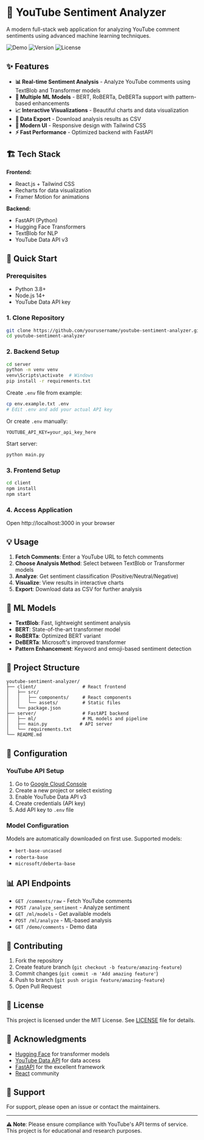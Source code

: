 # 🎯 YouTube Sentiment Analyzer

A modern full-stack web application for analyzing YouTube comment sentiments using advanced machine learning techniques.

![Demo](https://img.shields.io/badge/Demo-Live-green) ![Version](https://img.shields.io/badge/Version-1.0.0-blue) ![License](https://img.shields.io/badge/License-MIT-yellow)

## ✨ Features

- **📊 Real-time Sentiment Analysis** - Analyze YouTube comments using TextBlob and Transformer models
- **🤖 Multiple ML Models** - BERT, RoBERTa, DeBERTa support with pattern-based enhancements
- **📈 Interactive Visualizations** - Beautiful charts and data visualization
- **💾 Data Export** - Download analysis results as CSV
- **🎨 Modern UI** - Responsive design with Tailwind CSS
- **⚡ Fast Performance** - Optimized backend with FastAPI

## 🏗️ Tech Stack

**Frontend:**
- React.js + Tailwind CSS
- Recharts for data visualization
- Framer Motion for animations

**Backend:**
- FastAPI (Python)
- Hugging Face Transformers
- TextBlob for NLP
- YouTube Data API v3

## 🚀 Quick Start

### Prerequisites
- Python 3.8+
- Node.js 14+
- YouTube Data API key

### 1. Clone Repository
```bash
git clone https://github.com/yourusername/youtube-sentiment-analyzer.git
cd youtube-sentiment-analyzer
```

### 2. Backend Setup
```bash
cd server
python -m venv venv
venv\Scripts\activate  # Windows
pip install -r requirements.txt
```

Create `.env` file from example:
```bash
cp env.example.txt .env
# Edit .env and add your actual API key
```

Or create `.env` manually:
```env
YOUTUBE_API_KEY=your_api_key_here
```

Start server:
```bash
python main.py
```

### 3. Frontend Setup
```bash
cd client
npm install
npm start
```

### 4. Access Application
Open http://localhost:3000 in your browser

## 💡 Usage

1. **Fetch Comments**: Enter a YouTube URL to fetch comments
2. **Choose Analysis Method**: Select between TextBlob or Transformer models
3. **Analyze**: Get sentiment classification (Positive/Neutral/Negative)
4. **Visualize**: View results in interactive charts
5. **Export**: Download data as CSV for further analysis

## 🤖 ML Models

- **TextBlob**: Fast, lightweight sentiment analysis
- **BERT**: State-of-the-art transformer model
- **RoBERTa**: Optimized BERT variant
- **DeBERTa**: Microsoft's improved transformer
- **Pattern Enhancement**: Keyword and emoji-based sentiment detection

## 📁 Project Structure

```
youtube-sentiment-analyzer/
├── client/                 # React frontend
│   ├── src/
│   │   ├── components/     # React components
│   │   └── assets/         # Static files
│   └── package.json
├── server/                 # FastAPI backend
│   ├── ml/                 # ML models and pipeline
│   ├── main.py            # API server
│   └── requirements.txt
└── README.md
```

## 🔧 Configuration

### YouTube API Setup
1. Go to [Google Cloud Console](https://console.cloud.google.com/)
2. Create a new project or select existing
3. Enable YouTube Data API v3
4. Create credentials (API key)
5. Add API key to `.env` file

### Model Configuration
Models are automatically downloaded on first use. Supported models:
- `bert-base-uncased`
- `roberta-base`
- `microsoft/deberta-base`

## 📊 API Endpoints

- `GET /comments/raw` - Fetch YouTube comments
- `POST /analyze_sentiment` - Analyze sentiment
- `GET /ml/models` - Get available models
- `POST /ml/analyze` - ML-based analysis
- `GET /demo/comments` - Demo data

## 🤝 Contributing

1. Fork the repository
2. Create feature branch (`git checkout -b feature/amazing-feature`)
3. Commit changes (`git commit -m 'Add amazing feature'`)
4. Push to branch (`git push origin feature/amazing-feature`)
5. Open Pull Request

## 📝 License

This project is licensed under the MIT License. See [LICENSE](LICENSE) file for details.

## 🙏 Acknowledgments

- [Hugging Face](https://huggingface.co/) for transformer models
- [YouTube Data API](https://developers.google.com/youtube/v3) for data access
- [FastAPI](https://fastapi.tiangolo.com/) for the excellent framework
- [React](https://reactjs.org/) community

## 📧 Support

For support, please open an issue or contact the maintainers.

---

**⚠️ Note**: Please ensure compliance with YouTube's API terms of service. This project is for educational and research purposes. 